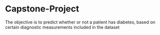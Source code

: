 # Capstone-Project
The objective is to predict whether or not a patient has diabetes, based on certain diagnostic measurements included in the dataset
